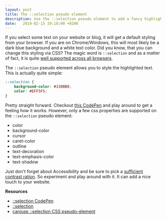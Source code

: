 ```yaml
---
layout: post
title: The ::selection pseudo element
description: Use the ::selection pseudo element to add a fancy highlight to your blog
date:   2019-02-15 19:18:00 +0200
---
```


If you select some text on your website or blog, it will get a default styling from your browser. If you are on Chrome/Windows, this will most likely be a dark blue background and a white text color. Did you know, that you can change this styling via CSS? The magic word is `::selection` and as a matter of fact, it is quite [well supported across all browsers](https://caniuse.com/#feat=css-selection).

The `::selection` pseudo element allows you to style the highlighted text. This is actually quite simple:

```css
::selection {
    background-color: #130BB0;
    color: #EFF5F5;
}
```

Pretty straight forward. Checkout [this CodePen](https://codepen.io/zlypher/pen/yZQBbg) and play around to get a feeling how it works. However, only a few css properties are supported on the `::selection` pseudo element:
* color
* background-color
* cursor
* caret-color
* outline
* text-decoration
* text-emphasis-color
* text-shadow

Just don't forget about Accessibility and be sure to pick a [sufficient contrast ration](https://webaim.org/resources/contrastchecker/). So experiment and play around with it. It can add a nice touch to your website.

**Resources**
* [::selection CodePen](https://codepen.io/zlypher/pen/yZQBbg)
* [::selection](https://developer.mozilla.org/en-US/docs/Web/CSS/::selection)
* [caniuse ::selection CSS pseudo-element](https://caniuse.com/#feat=css-selection)